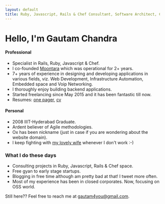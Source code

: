 ```yaml
---
layout: default
title: Ruby, Javascript, Rails & Chef Consultant, Software Architect, Co-Founder of a failed startup!
---
```


# Hello, I'm Gautam Chandra

#### Professional
* Specialist in Rails, Ruby, Javascript & Chef.
* I co-founded [Moontara](https://www.linkedin.com/company/moontara-technovations-pvt-ltd) which was operational for 2+ years.
* 7+ years of experience in designing and developing applications in various fields, viz. Web Development, Infrastructure Automation, Embedded space and Voip Networking.
* I thoroughly enjoy building backend applications.
* Started freelancing since May 2015 and it has been fantastic till now.
* Resumes: [one pager](docs/bullzye.pdf), [cv](docs/cv-dec27-2019.pdf)


#### Personal
* 2008 IIIT-Hyderabad Graduate.
* Ardent believer of Agile methodologies.
* Ox has been nickname (just in case if you are wondering about the website domain).
* I keep fighting with [my lovely wife](https://twitter.com/dhunnapotha/status/663250116246044672) whenever I don't work :-)


### What I do these days
* Consulting projects in Ruby, Javascript, Rails & Chef space.
* Free gyan to early stage startups.
* Blogging in free time although am pretty bad at that! I tweet more often.
* Most of my experience has been in closed corporates. Now, focusing on OSS world.

Still here?? Feel free to reach me at [gautam4you@gmail.com](mailto:gautam4you@gmail.com).

